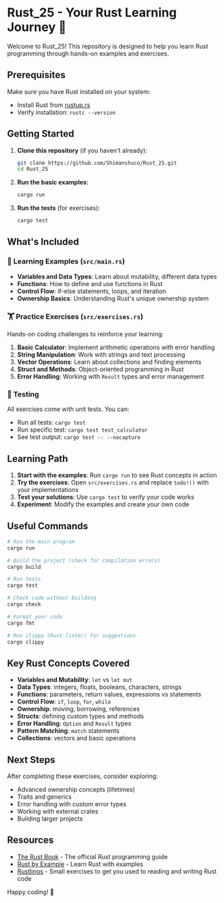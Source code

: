 # Rust_25 - Your Rust Learning Journey 🦀

Welcome to Rust_25! This repository is designed to help you learn Rust programming through hands-on examples and exercises.

## Prerequisites

Make sure you have Rust installed on your system:
- Install Rust from [rustup.rs](https://rustup.rs/)
- Verify installation: `rustc --version`

## Getting Started

1. **Clone this repository** (if you haven't already):
   ```bash
   git clone https://github.com/Shimanshuco/Rust_25.git
   cd Rust_25
   ```

2. **Run the basic examples**:
   ```bash
   cargo run
   ```

3. **Run the tests** (for exercises):
   ```bash
   cargo test
   ```

## What's Included

### 📖 Learning Examples (`src/main.rs`)
- **Variables and Data Types**: Learn about mutability, different data types
- **Functions**: How to define and use functions in Rust
- **Control Flow**: if-else statements, loops, and iteration
- **Ownership Basics**: Understanding Rust's unique ownership system

### 🏋️ Practice Exercises (`src/exercises.rs`)
Hands-on coding challenges to reinforce your learning:

1. **Basic Calculator**: Implement arithmetic operations with error handling
2. **String Manipulation**: Work with strings and text processing
3. **Vector Operations**: Learn about collections and finding elements
4. **Struct and Methods**: Object-oriented programming in Rust
5. **Error Handling**: Working with `Result` types and error management

### 🧪 Testing
All exercises come with unit tests. You can:
- Run all tests: `cargo test`
- Run specific test: `cargo test test_calculator`
- See test output: `cargo test -- --nocapture`

## Learning Path

1. **Start with the examples**: Run `cargo run` to see Rust concepts in action
2. **Try the exercises**: Open `src/exercises.rs` and replace `todo!()` with your implementations
3. **Test your solutions**: Use `cargo test` to verify your code works
4. **Experiment**: Modify the examples and create your own code

## Useful Commands

```bash
# Run the main program
cargo run

# Build the project (check for compilation errors)
cargo build

# Run tests
cargo test

# Check code without building
cargo check

# Format your code
cargo fmt

# Run clippy (Rust linter) for suggestions
cargo clippy
```

## Key Rust Concepts Covered

- **Variables and Mutability**: `let` vs `let mut`
- **Data Types**: integers, floats, booleans, characters, strings
- **Functions**: parameters, return values, expressions vs statements
- **Control Flow**: `if`, `loop`, `for`, `while`
- **Ownership**: moving, borrowing, references
- **Structs**: defining custom types and methods
- **Error Handling**: `Option` and `Result` types
- **Pattern Matching**: `match` statements
- **Collections**: vectors and basic operations

## Next Steps

After completing these exercises, consider exploring:
- Advanced ownership concepts (lifetimes)
- Traits and generics
- Error handling with custom error types
- Working with external crates
- Building larger projects

## Resources

- [The Rust Book](https://doc.rust-lang.org/book/) - The official Rust programming guide
- [Rust by Example](https://doc.rust-lang.org/rust-by-example/) - Learn Rust with examples
- [Rustlings](https://github.com/rust-lang/rustlings) - Small exercises to get you used to reading and writing Rust code

Happy coding! 🎉